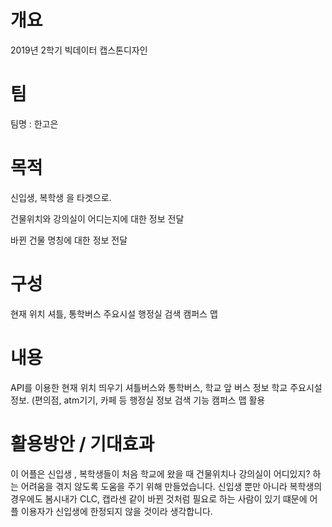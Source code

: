 # 개요
2019년 2학기 빅데이터 캡스톤디자인

# 팀
팀명 : 한고은

# 목적
신입생, 복학생 을 타겟으로.

건물위치와 강의실이 어디는지에 대한 정보 전달

바뀐 건물 명칭에 대한 정보 전달

# 구성
현재 위치
셔틀, 통학버스
주요시설
행정실
검색
캠퍼스 맵

# 내용

API를 이용한 현재 위치 띄우기
셔틀버스와 통학버스, 학교 앞 버스 정보
학교 주요시설 정보. (편의점, atm기기, 카페 등
행정실 정보
검색 기능
캠퍼스 맵 활용


# 활용방안 / 기대효과
이 어플은 신입생 , 복학생들이 처음 학교에 왔을 때 건물위치나 강의실이 어디있지?
하는 어려움을 겪지 않도록 도움을 주기 위해 만들었습니다.
신입생 뿐만 아니라 복학생의 경우에도 봄시내가 CLC, 캡라센 같이 바뀐 것처럼 필요로 하는 사람이 있기 떄문에
어플 이용자가 신입생에 한정되지 않을 것이라 생각합니다.
